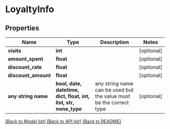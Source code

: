 # LoyaltyInfo


## Properties
Name | Type | Description | Notes
------------ | ------------- | ------------- | -------------
**visits** | **int** |  | [optional] 
**amount_spent** | **float** |  | [optional] 
**discount_rate** | **float** |  | [optional] 
**discount_amount** | **float** |  | [optional] 
**any string name** | **bool, date, datetime, dict, float, int, list, str, none_type** | any string name can be used but the value must be the correct type | [optional]

[[Back to Model list]](../README.md#documentation-for-models) [[Back to API list]](../README.md#documentation-for-api-endpoints) [[Back to README]](../README.md)


